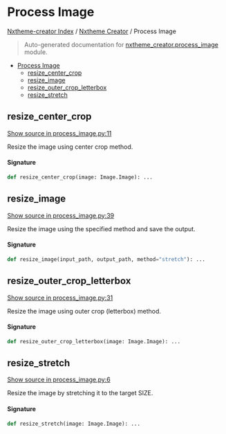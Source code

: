 # Process Image

[Nxtheme-creator Index](../README.md#nxtheme-creator-index) / [Nxtheme Creator](./index.md#nxtheme-creator) / Process Image

> Auto-generated documentation for [nxtheme_creator.process_image](../../../nxtheme_creator/process_image.py) module.

- [Process Image](#process-image)
  - [resize_center_crop](#resize_center_crop)
  - [resize_image](#resize_image)
  - [resize_outer_crop_letterbox](#resize_outer_crop_letterbox)
  - [resize_stretch](#resize_stretch)

## resize_center_crop

[Show source in process_image.py:11](../../../nxtheme_creator/process_image.py#L11)

Resize the image using center crop method.

#### Signature

```python
def resize_center_crop(image: Image.Image): ...
```



## resize_image

[Show source in process_image.py:39](../../../nxtheme_creator/process_image.py#L39)

Resize the image using the specified method and save the output.

#### Signature

```python
def resize_image(input_path, output_path, method="stretch"): ...
```



## resize_outer_crop_letterbox

[Show source in process_image.py:31](../../../nxtheme_creator/process_image.py#L31)

Resize the image using outer crop (letterbox) method.

#### Signature

```python
def resize_outer_crop_letterbox(image: Image.Image): ...
```



## resize_stretch

[Show source in process_image.py:6](../../../nxtheme_creator/process_image.py#L6)

Resize the image by stretching it to the target SIZE.

#### Signature

```python
def resize_stretch(image: Image.Image): ...
```